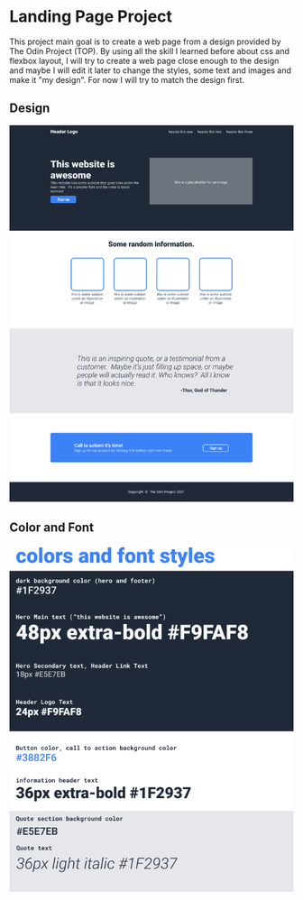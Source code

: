 # Landing Page Project

This project main goal is to create a web page from a design provided by The Odin Project (TOP). By using all the skill I learned before about css and flexbox layout, I will try to create a web page close enough to the design and maybe I will edit it later to change the styles, some text and images and make it "my design". For now I will try to match the design first.

## Design
![design](./design.png)

## Color and Font
![color-font](./color-font.png)